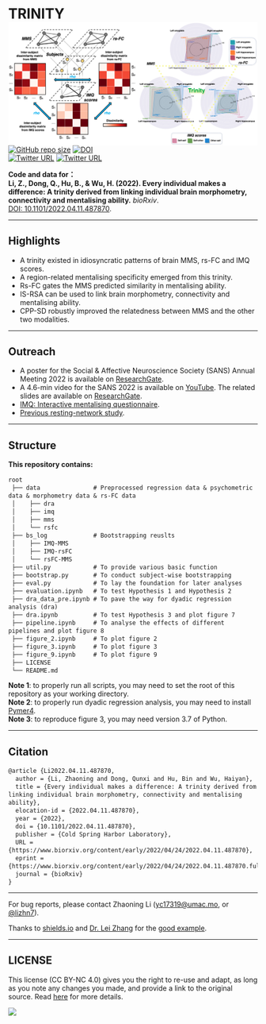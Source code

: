 # TRINITY <img src="https://raw.githubusercontent.com/andlab-um/trinity/main/demo.png" align="right" width="561px">

[![GitHub repo size](https://img.shields.io/github/languages/code-size/andlab-um/trinity?color=brightgreen&label=repo%20size&logo=github)](https://github.com/andlab-um/trinity)
[![DOI](https://img.shields.io/badge/DOI-10.1101%2F2022.04.11.487870-blue)](https://doi.org/10.1101/2022.04.11.487870)<br />
[![Twitter URL](https://img.shields.io/twitter/url?label=%40lizhn7&style=social&url=https%3A%2F%2Ftwitter.com%2Flizhn7)](https://twitter.com/lizhn7)
[![Twitter URL](https://img.shields.io/twitter/url?label=%40ANDlab3&style=social&url=https%3A%2F%2Ftwitter.com%2Flizhn7)](https://twitter.com/ANDlab3)

**Code and data for： <br />**
**Li, Z., Dong, Q., Hu, B., & Wu, H. (2022). Every individual makes a difference: A trinity derived from linking individual brain morphometry, connectivity and mentalising ability.** *bioRxiv*. <br />
[DOI: 10.1101/2022.04.11.487870](https://doi.org/10.1101/2022.04.11.487870).
___

## Highlights
- A trinity existed in idiosyncratic patterns of brain MMS, rs-FC and IMQ scores.
- A region-related mentalising specificity emerged from this trinity.
- Rs-FC gates the MMS predicted similarity in mentalising ability.
- IS-RSA can be used to link brain morphometry, connectivity and mentalising ability.
- CPP-SD robustly improved the relatedness between MMS and the other two modalities.
___

## Outreach

- A poster for the Social & Affective Neuroscience Society (SANS) Annual Meeting 2022 is available on [ResearchGate](https://www.researchgate.net/publication/360262009_Every_individual_makes_a_difference_A_trinity_derived_from_linking_individual_brain_morphometry_connectivity_and_mentalising_ability).
- A 4.6-min video for the SANS 2022 is available on [YouTube](https://youtu.be/kmTiUy0SowA). The related slides are available on [ResearchGate](https://www.researchgate.net/publication/360262895_Every_individual_makes_a_difference_A_trinity_derived_from_linking_individual_brain_morphometry_connectivity_and_mentalising_ability).
- [IMQ: Interactive mentalising questionnaire](https://github.com/andlab-um/IMQ).
- [Previous resting-network study](https://github.com/andlab-um/restDishonesty).
___

## Structure

**This repository contains:**
```
root
 ├── data               # Preprocessed regression data & psychometric data & morphometry data & rs-FC data
 │    ├── dra 
 │    ├── imq 
 │    ├── mms
 │    └── rsfc
 ├── bs_log             # Bootstrapping reuslts
 │    ├── IMQ-MMS
 │    ├── IMQ-rsFC
 │    └── rsFC-MMS
 ├── util.py            # To provide various basic function
 ├── bootstrap.py       # To conduct subject-wise bootstrapping 
 ├── eval.py            # To lay the foundation for later analyses
 ├── evaluation.ipynb   # To test Hypothesis 1 and Hypothesis 2
 ├── dra_data_pre.ipynb # To pave the way for dyadic regression analysis (dra)
 ├── dra.ipynb          # To test Hypothesis 3 and plot figure 7
 ├── pipeline.ipynb     # To analyse the effects of different pipelines and plot figure 8
 ├── figure_2.ipynb     # To plot figure 2
 ├── figure_3.ipynb     # To plot figure 3
 ├── figure_9.ipynb     # To plot figure 9
 ├── LICENSE
 └── README.md
```
**Note 1**: to properly run all scripts, you may need to set the root of this repository as your working directory. <br />
**Note 2**: to properly run dyadic regression analysis, you may need to install [Pymer4](https://eshinjolly.com/pymer4/). <br />
**Note 3**: to reproduce figure 3, you may need version 3.7 of Python. <br />
___

## Citation

    @article {Li2022.04.11.487870,
      author = {Li, Zhaoning and Dong, Qunxi and Hu, Bin and Wu, Haiyan},
      title = {Every individual makes a difference: A trinity derived from linking individual brain morphometry, connectivity and mentalising ability},
      elocation-id = {2022.04.11.487870},
      year = {2022},
      doi = {10.1101/2022.04.11.487870},
      publisher = {Cold Spring Harbor Laboratory},
      URL = {https://www.biorxiv.org/content/early/2022/04/24/2022.04.11.487870},
      eprint = {https://www.biorxiv.org/content/early/2022/04/24/2022.04.11.487870.full.pdf},
      journal = {bioRxiv}
    }
    
___

For bug reports, please contact Zhaoning Li ([yc17319@umac.mo](mailto:yc17319@umac.mo), or [@lizhn7](https://twitter.com/lizhn7)).

Thanks to [shields.io](https://shields.io/) and [Dr. Lei Zhang](https://github.com/lei-zhang) for the [good example](https://github.com/lei-zhang/SIT).
___

## LICENSE

This license (CC BY-NC 4.0) gives you the right to re-use and adapt, as long as you note any changes you made, and provide a link to the original source. Read [here](https://creativecommons.org/licenses/by-nc/4.0/) for more details. 

![](https://upload.wikimedia.org/wikipedia/commons/9/99/Cc-by-nc_icon.svg)
